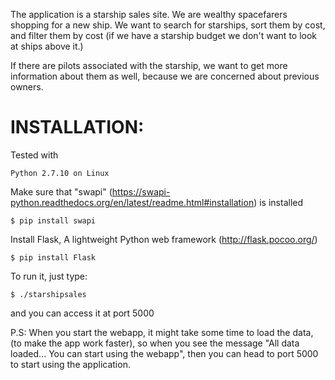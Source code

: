 The application is a starship sales site. We are wealthy spacefarers shopping
for a new ship. We want to search for starships, sort them by cost, and filter
them by cost (if we have a starship budget we don't want to look at ships above
it.)

If there are pilots associated with the starship, we want to get more
information about them as well, because we are concerned about previous owners.

INSTALLATION:
=============

Tested with

	Python 2.7.10 on Linux

Make sure that "swapi" (https://swapi-python.readthedocs.org/en/latest/readme.html#installation) is installed

	$ pip install swapi

Install Flask, A lightweight Python web framework (http://flask.pocoo.org/)

	$ pip install Flask

To run it, just type:

	$ ./starshipsales

and you can access it at port 5000

P.S: When you start the webapp, it might take some time to load the data, (to make the app work faster), so when you see the message "All data loaded... You can start using the webapp", then you can head to port 5000 to start using the application.
